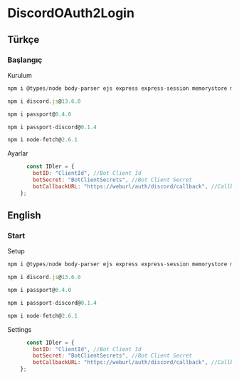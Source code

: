 <h1> DiscordOAuth2Login </h1>

  <h2> Türkçe </h2>
  
   <h3> Başlangıç </h3>

Kurulum

```js
npm i @types/node body-parser ejs express express-session memorystore moment-timezone 

npm i discord.js@13.6.0

npm i passport@0.4.0

npm i passport-discord@0.1.4

npm i node-fetch@2.6.1
```
Ayarlar
```js
      const IDler = {
        botID: "ClientId", //Bot Client Id
        botSecret: "BotClientSecrets", //Bot Client Secret 
        botCallbackURL: "https://weburl/auth/discord/callback", //Callback
    };
```

  <h2> English </h2>
  
   <h3> Start </h3>

Setup

```js
npm i @types/node body-parser ejs express express-session memorystore moment-timezone 

npm i discord.js@13.6.0

npm i passport@0.4.0

npm i passport-discord@0.1.4

npm i node-fetch@2.6.1
```
Settings
```js
      const IDler = {
        botID: "ClientId", //Bot Client Id
        botSecret: "BotClientSecrets", //Bot Client Secret 
        botCallbackURL: "https://weburl/auth/discord/callback", //Callback
    };
```
